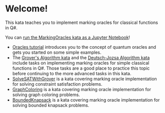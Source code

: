 ﻿# Welcome!

This kata teaches you to implement marking oracles for classical functions in Q#.

 You can [run the MarkingOracles kata as a Jupyter Notebook](https://mybinder.org/v2/gh/Microsoft/QuantumKatas/main?urlpath=/notebooks/MarkingOracles%2FMarkingOracles.ipynb)!

* [Oracles tutorial](./../tutorials/Oracles/) introduces you to the concept of quantum oracles and gets you started on some simple examples.
* The [Grover's Algorithm kata](./../GroversAlgorithm/) and the [Deutsch-Jozsa Algorithm kata](./../DeutschJozsaAlgorithm) include tasks on implementing marking oracles for simple classical functions in Q#. Those tasks are a good place to practice this topic before continuing to the more advanced tasks in this kata.
* [SolveSATWithGrover](./../SolveSATWithGrover/) is a kata covering marking oracle implementation for solving constraint satisfaction problems.
* [GraphColoring](./../GraphColoring/) is a kata covering marking oracle implementation for solving graph coloring problems.
* [BoundedKnapsack](./../BoundedKnapsack/) is a kata covering marking oracle implementation for solving bounded knapsack problems.
